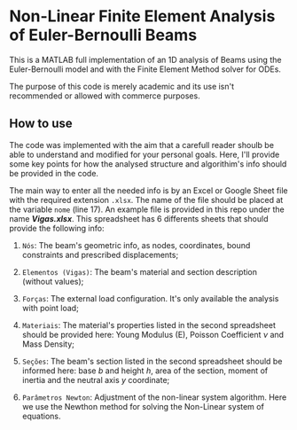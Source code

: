 # Non-Linear Finite Element Analysis of Euler-Bernoulli Beams

This is a MATLAB full implementation of an 1D analysis of Beams using the Euler-Bernoulli model and with the Finite Element Method solver for ODEs.

The purpose of this code is merely academic and its use isn't recommended or allowed with commerce purposes.

## How to use

The code was implemented with the aim that a carefull reader shoulb be able to understand and modified for your personal goals. Here, I'll provide some key points for how the analysed structure and algorithim's info should be provided in the code.

The main way to enter all the needed info is by an Excel or Google Sheet file with the required extension `.xlsx`. The name of the file should be placed at the variable `nome` (line 17). An example file is provided in this repo under the name **_Vigas.xlsx_**. This spreadsheet has 6 differents sheets that should provide the following info:

1. `Nós`: The beam's geometric info, as nodes, coordinates, bound constraints and prescribed displacements;

2. `Elementos (Vigas)`: The beam's material and section description (without values);

3. `Forças`: The external load configuration. It's only available the analysis with point load;

4. `Materiais`: The material's properties listed in the second spreadsheet should be provided here: Young Modulus (E), Poisson Coefficient $\nu$ and Mass Density;

5. `Seções`: The beam's section listed in the second spreadsheet should be informed here: base $b$ and height $h$, area of the section, moment of inertia and the neutral axis $y$ coordinate;

6. `Parâmetros Newton`: Adjustment of the non-linear system algorithm. Here we use the Newthon method for solving the Non-Linear system of equations.
